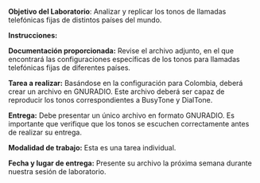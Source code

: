 **Objetivo del Laboratorio**:
Analizar y replicar los tonos de llamadas telefónicas fijas de distintos países del mundo.

**Instrucciones:**

**Documentación proporcionada:**
Revise el archivo adjunto, en el que encontrará las configuraciones específicas de los tonos para llamadas telefónicas fijas de diferentes países.

**Tarea a realizar:**
Basándose en la configuración para Colombia, deberá crear un archivo en GNURADIO.
Este archivo deberá ser capaz de reproducir los tonos correspondientes a BusyTone y DialTone.

**Entrega:**
Debe presentar un único archivo en formato GNURADIO.
Es importante que verifique que los tonos se escuchen correctamente antes de realizar su entrega.

**Modalidad de trabajo:**
Esta es una tarea individual. 

**Fecha y lugar de entrega:**
Presente su archivo la próxima semana durante nuestra sesión de laboratorio.
